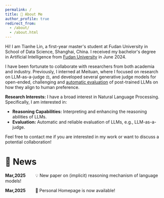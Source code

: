 ```yaml
---
permalink: /
title: 👋 About Me
author_profile: true
redirect_from: 
  - /about/
  - /about.html
---
```


Hi! I am Tianhe Lin, a first-year master's student at Fudan University in School of Data Science, Shanghai, China. 
I received my bachelor's degree in Artificial Intelligence from [Fudan University](https://www.fudan.edu.cn/) in June 2024.

I have been fortunate to collaborate with researchers from both academia and industry.
Previously, I interned at Meituan, where I focused on research on LLM-as-a-judge ‍⚖️, and developed several generative judge models for open-ended, challenging and [automatic evaluation](https://agi-eval.cn/evaluation/LLM-CN-Subj-1-Rnd?id=48) of post-trained LLMs on how they align to human preference.

**Research Interests:**  I have a broad interest in Natural Language Processing. Specifically, I am interested in:
- **Reasoning Capabilities:** Interpreting and enhancing the reasoning abilities of LLMs.
- **Evaluation:** Automatic and reliable evaluation of LLMs, e.g., LLM-as-a-judge.

Feel free to contact me if you are interested in my work or want to discuss a potential collaboration!

🥳 News
======
**Mar,2025**&emsp;&emsp; :bulb: New paper on (implicit) reasoning mechanism of language models!

**Mar,2025**&emsp;&emsp; :tada: Personal Homepage is now available!
